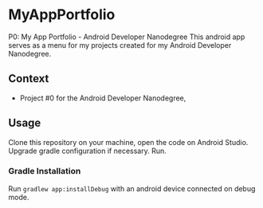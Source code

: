 # MyAppPortfolio

P0: My App Portfolio - Android Developer Nanodegree
This android app serves as a menu for my projects created for my Android Developer Nanodegree.

## Context

* Project #0 for the Android Developer Nanodegree,

## Usage

Clone this repository on your machine, open the code on Android Studio.
Upgrade gradle configuration if necessary.
Run.

### Gradle Installation

Run ``gradlew app:installDebug`` with an android device connected on debug mode.
